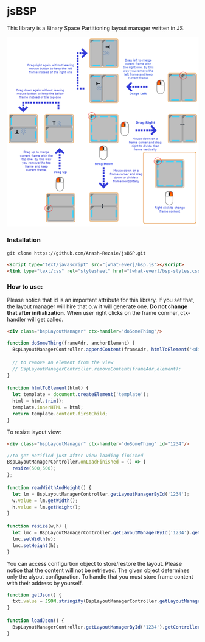 # jsBSP
This library is a Binary Space Partitioning layout manager written in JS.<br/>

![How it works](https://github.com/Arash-Rezaie/jsBSP/blob/master/images/layout-manager-tutorial.png?raw=true)

### Installation
```git
git clone https://github.com/Arash-Rezaie/jsBSP.git
```
```html
<script type="text/javascript" src="[what-ever]/bsp.js"></script>
<link type="text/css" rel="stylesheet" href="[what-ever]/bsp-styles.css">
```

### How to use:
Please notice that id is an important attribute for this library. If you set that, the layout manager will hire that o.w it will generate one. **Do not change that after initialization**. When user right clicks on the frame conrner, ctx-handler will get called.

```html
<div class="bspLayoutManager" ctx-handler="doSomeThing"/>
```
```javascript
function doSomeThing(frameAdr, anchorElement) {
  BspLayoutManagerController.appendContent(frameAdr, htmlToElement('<div><span>This is a simple text</span></div>'));

  // to remove an element from the view
  // BspLayoutManagerController.removeContent(frameAdr,element);
}

function htmlToElement(html) {
  let template = document.createElement('template');
  html = html.trim();
  template.innerHTML = html;
  return template.content.firstChild;
}
```

To resize layout view:
```html
<div class="bspLayoutManager" ctx-handler="doSomeThing" id="1234"/>
```
```javascript
//to get notified just after view loading finished
BspLayoutManagerController.onLoadFinished = () => {
  resize(500,500);
};

function readWidthAndHeight() {
  let lm = BspLayoutManagerController.getLayoutManagerById('1234');
  w.value = lm.getWidth();
  h.value = lm.getHeight();
}

function resize(w,h) {
  let lmc = BspLayoutManagerController.getLayoutManagerById('1234').getControllerInstance();
  lmc.setWidth(w);
  lmc.setHeight(h);
}
```

You can access configurtion object to store/restore the layout. Please notice that the content will not be retrieved. The given object determines only the alyout configuration. To handle that you must store frame content with their address by yourself.

```javascript
function getJson() {
  txt.value = JSON.stringify(BspLayoutManagerController.getLayoutManagerById('1234').getControllerInstance().getConfigurationObj());
}

function loadJson() {
  BspLayoutManagerController.getLayoutManagerById('1234').getControllerInstance().loadFromConfigurationObj(JSON.parse(txt.value));
}
```
